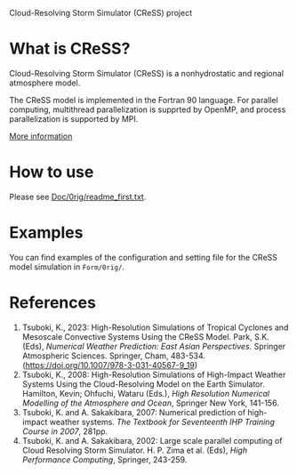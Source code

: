 Cloud-Resolving Storm Simulator (CReSS) project

# What is CReSS?
Cloud-Resolving Storm Simulator (CReSS) is a nonhydrostatic and regional atmosphere model. 

The CReSS model is implemented in the Fortran 90 language.
For parallel computing, multithread parallelization is supprted by OpenMP, and process parallelization is supported by MPI.

[More information](http://www.rain.hyarc.nagoya-u.ac.jp/%7Etsuboki/kibanS2/src_eng/cress_synopsis_eng.html)

# How to use
Please see [Doc/0rig/readme_first.txt](https://cress-nagoya.github.io/CReSS/Doc/0rig/readme_first.txt). 

# Examples
You can find examples of the configuration and setting file for the CReSS model simulation in `Form/0rig/`. 

# References
1. Tsuboki, K., 2023: High-Resolution Simulations of Tropical Cyclones and Mesoscale Convective Systems Using the CReSS Model. Park, S.K. (Eds), _Numerical Weather Prediction: East Asian Perspectives._ Springer Atmospheric Sciences. Springer, Cham, 483-534. (https://doi.org/10.1007/978-3-031-40567-9_19)
2. Tsuboki, K., 2008: High-Resolution Simulations of High-Impact Weather Systems Using the Cloud-Resolving Model on the Earth Simulator. Hamilton, Kevin; Ohfuchi, Wataru (Eds.), _High Resolution Numerical Modelling of the Atmosphere and Ocean_, Springer New York, 141-156.
3. Tsuboki, K. and A. Sakakibara, 2007: Numerical prediction of high-impact weather systems. _The Textbook for Seventeenth IHP Training Course in 2007_, 281pp.
4. Tsuboki, K. and A. Sakakibara, 2002: Large scale parallel computing of Cloud Resolving Storm Simulator. H. P. Zima et al. (Eds), _High Performance Computing_, Springer, 243-259.
